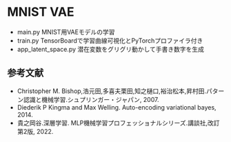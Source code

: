 # MNIST VAE
- main.py MNIST用VAEモデルの学習
- train.py TensorBoardで学習曲線可視化とPyTorchプロファイラ付き
- app_latent_space.py 潜在変数をグリグリ動かして手書き数字を生成

## 参考文献
- Christopher M. Bishop,浩元田,多喜夫栗田,知之樋口,裕治松本,昇村田.パターン認識と機械学習.シュプリンガー・ジャパン, 2007.
- Diederik P Kingma and Max Welling. Auto-encoding variational bayes, 2014.
- 貴之岡谷.深層学習. MLP機械学習プロフェッショナルシリーズ.講談社,改訂第2版, 2022.